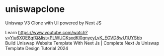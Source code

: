 # uniswapclone
Uniswap V3 Clone with UI powered by Next JS

Learn https://www.youtube.com/watch?v=Yiu6XOE8qfQ&list=PLWUCKsxdKl0qnycyLvK_EOVD8wU1UYSbb  
Build Uniswap Website Template With Next Js | Complete Next Js Uniswap Template Design Tutorial 2024
